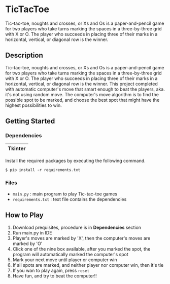 # TicTacToe
Tic-tac-toe, noughts and crosses, or Xs and Os is a paper-and-pencil game for two players who take turns marking the spaces in a three-by-three grid with X or O. The player who succeeds in placing three of their marks in a horizontal, vertical, or diagonal row is the winner.

## Description
Tic-tac-toe, noughts and crosses, or Xs and Os is a paper-and-pencil game for two players who take turns marking the spaces in a three-by-three grid with X or O. The player who succeeds in placing three of their marks in a horizontal, vertical, or diagonal row is the winner. This project completed with automatic computer's move that smart enough to beat the players, aka. it's not using random move. The computer's move algorithm is to find the possible spot to be marked, and choose the best spot that might have the highest possibilities to win.

## Getting Started
### Dependencies
| Tkinter       |
| ------------- |

Install the required packages by executing the following command.

```$ pip install -r requirements.txt```

### Files
- ```main.py``` : main program to play Tic-tac-toe games
- ```requirements.txt``` : text file contains the dependencies

## How to Play
1. Download prequisites, procedure is in **Dependencies** section
2. Run main.py in IDE
3. Player's moves are marked by 'X', then the computer's moves are marked by 'O'
4. Click one of the nine box available, after you marked the spot, the program will automatically marked the computer's spot
5. Mark your next move until player or computer win
6. If all spots are marked, and neither player nor computer win, then it's tie
7. If you wan to play again, press ```reset```
8. Have fun, and try to beat the computer!!

